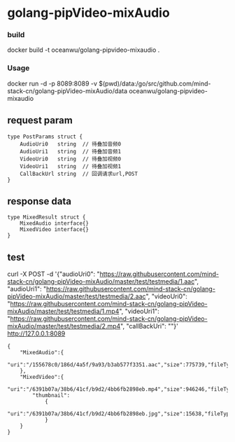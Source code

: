 # golang-pipVideo-mixAudio

### build
docker build -t oceanwu/golang-pipvideo-mixaudio .

### Usage
docker run -d -p 8089:8089 -v $(pwd)/data:/go/src/github.com/mind-stack-cn/golang-pipVideo-mixAudio/data oceanwu/golang-pipvideo-mixaudio 

## request param
````
type PostParams struct {
	AudioUri0   string	// 待叠加音频0
	AudioUri1   string	// 待叠加音频1
	VideoUri0   string	// 待叠加视频0
	VideoUri1   string	// 待叠加视频1
	CallBackUrl string	// 回调请求url,POST
}
````

## response data
````
type MixedResult struct {
	MixedAudio interface{}
	MixedVideo interface{}
}
````

## test
curl -X POST -d '{"audioUri0": "https://raw.githubusercontent.com/mind-stack-cn/golang-pipVideo-mixAudio/master/test/testmedia/1.aac", "audioUri1": "https://raw.githubusercontent.com/mind-stack-cn/golang-pipVideo-mixAudio/master/test/testmedia/2.aac", "videoUri0": "https://raw.githubusercontent.com/mind-stack-cn/golang-pipVideo-mixAudio/master/test/testmedia/1.mp4", "videoUri1": "https://raw.githubusercontent.com/mind-stack-cn/golang-pipVideo-mixAudio/master/test/testmedia/2.mp4", "callBackUri": ""}' http://127.0.0.1:8089

````
{
    "MixedAudio":{
        "uri":"/155678c0/186d/4a5f/9a93/b3ab577f3351.aac","size":775739,"fileType":"audio","duration":47.778948
    },
    "MixedVideo":{
        "uri":"/6391b07a/38b6/41cf/b9d2/4bb6fb2898eb.mp4","size":946246,"fileType":"video","duration":10.032,
        "thumbnail":
            {
                "uri":"/6391b07a/38b6/41cf/b9d2/4bb6fb2898eb.jpg","size":15638,"fileType":"image","width":640,"height":360
            }
    }
}
````
